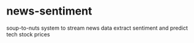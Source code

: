 # news-sentiment
soup-to-nuts system to stream news data extract sentiment and predict tech stock prices
